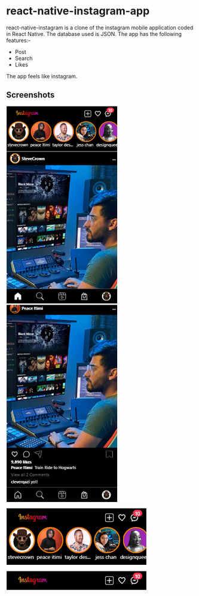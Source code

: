 # react-native-instagram-app
react-native-instagram is a clone of the instagram mobile application coded in React Native. The database used is JSON. The app has the following features:-

* Post
* Search
* Likes

The app feels like instagram.

## Screenshots
![picture alt](public/home.png) ![picture alt](public/postandbottomtabs.png)

![picture alt](public/headerandstories.png)

![picture alt](public/header.png)